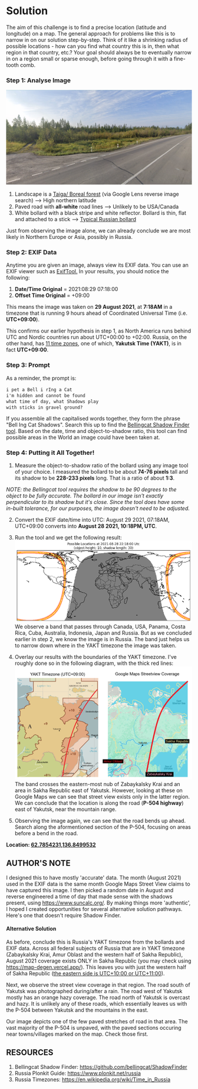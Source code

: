 # Solution

The aim of this challenge is to find a precise location (latitude and longitude) on a map. The general approach for problems like this is to narrow in on our solution step-by-step. Think of it like a shrinking radius of possible locations - how can you find what country this is in, then what region in that country, etc.? Your goal should always be to eventually narrow in on a region small or sparse enough, before going through it with a fine-tooth comb.


### Step 1: Analyse Image
<img src="../distrib/bollard.png" width="800">

1. Landscape is a [Taiga/ Boreal forest](https://en.wikipedia.org/wiki/Taiga) (via Google Lens reverse image search) --> High northern latitude
2. Paved road with **all-white** road lines --> Unlikely to be USA/Canada
3. White bollard with a black stripe and white reflector. Bollard is thin, flat and attached to a stick --> [Typical Russian bollard](https://www.plonkit.net/russia)

Just from observing the image alone, we can already conclude we are most likely in Northern Europe or Asia, possibly in Russia.

### Step 2: EXIF Data
Anytime you are given an image, always view its EXIF data. You can use an EXIF viewer such as [ExifTool.](https://exif.tools/) In your results, you should notice the following:

1. **Date/Time Original** = 2021:08:29 07:18:00
2. **Offset Time Original** = +09:00

This means the image was taken on **29 August 2021**, at **7:18AM** in a timezone that is running 9 hours ahead of Coordinated Universal Time (i.e. **UTC+09:00**). 

This confirms our earlier hypothesis in step 1, as North America runs behind UTC and Nordic countries run about UTC+00:00 to +02:00. Russia, on the other hand, has [11 time zones](https://en.wikipedia.org/wiki/UTC%2B09:00#/media/File:Map_of_Russian_time_zones_(2020)_-_without_Crimea.svg), one of which, **Yakutsk Time (YAKT)**, is in fact **UTC+09:00**.


### Step 3: Prompt
As a reminder, the prompt is:
```
i pet a Bell i rIng a Cat
i'm hidden and cannot be found
what time of day, what Shadows play
with sticks in gravel ground?
```
If you assemble all the capitalised words together, they form the phrase "Bell Ing Cat Shadows". Search this up to find the [Bellingcat Shadow Finder tool](https://github.com/bellingcat/ShadowFinder). Based on the date, time and object-to-shadow ratio, this tool can find possible areas in the World an image could have been taken at.


### Step 4: Putting it All Together!

1. Measure the object-to-shadow ratio of the bollard using any image tool of your choice. I measured the bollard to be about **74-76 pixels** tall and its shadow to be **228-233 pixels** long. That is a ratio of about **1:3**.

*NOTE: the Bellingcat tool requires the shadow to be 90 degrees to the object to be fully accurate. The bollard in our image isn't exactly perpendicular to its shadow but it's close. Since the tool does have some in-built tolerance, for our purposes, the image doesn't need to be adjusted.*

2. Convert the EXIF date/time into UTC: August 29 2021, 07:18AM, UTC+09:00 converts into **August 28 2021, 10:18PM, UTC**.

3. Run the tool and we get the following result:
![img1](img1.png) We observe a band that passes through Canada, USA, Panama, Costa Rica, Cuba, Australia, Indonesia, Japan and Russia. But as we concluded earlier in step 2, we know the image is in Russia. The band just helps us to narrow down where in the YAKT timezone the image was taken. 

4. Overlay our results with the boundaries of the YAKT timezone. I've roughly done so in the following diagram, with the thick red lines:
![img2](img2.png)
The band crosses the eastern-most nub of Zabaykalsky Krai and an area in Sakha Republic east of Yakutsk. However, looking at these on Google Maps we can see that street view exists only in the latter region. We can conclude that the location is along the road (**P-504 highway**) east of Yakutsk, near the mountain range.

4. Observing the image again, we can see that the road bends up ahead. Search along the aformentioned section of the P-504, focusing on areas before a bend in the road.


**Location: [62.7854231,136.8499532](https://maps.app.goo.gl/ZDgg4Db8q8FDykYu9)**


## AUTHOR'S NOTE
I designed this to have mostly 'accurate' data. The month (August 2021) used in the EXIF data is the same month Google Maps Street View claims to have captured this image. I then picked a random date in August and reverse engineered a time of day that made sense with the shadows present, using https://www.suncalc.org/. By making things more 'authentic', I hoped I created opportunities for several alternative solution pathways. Here's one that doesn't require Shadow Finder.

#### Alternative Solution
As before, conclude this is Russia's YAKT timezone from the bollards and EXIF data. Across all federal subjects of Russia that are in YAKT timezone (Zabaykalsky Krai, Amur Oblast and the western half of Sakha Republic), August 2021 coverage exists ONLY in Sakha Republic (you may check using https://map-degen.vercel.app/). This leaves you with just the western half of Sakha Republic ([the eastern side is UTC+10:00 or UTC+11:00](https://en.wikipedia.org/wiki/Sakha_Republic#/media/File:UTC_hue4map_RUS-SA_2011-09-01.svg)).

Next, we observe the street view coverage in that region. The road south of Yakutsk was photographed during/after a rain. The road west of Yakutsk mostly has an orange hazy coverage. The road north of Yakutsk is overcast and hazy. It is unlikely any of these roads, which essentially leaves us with the P-504 between Yakutsk and the mountains in the east. 

Our image depicts one of the few paved stretches of road in that area. The vast majority of the P-504 is unpaved, with the paved sections occuring near towns/villages marked on the map. Check those first.


## RESOURCES
1. Bellingcat Shadow Finder: https://github.com/bellingcat/ShadowFinder
2. Russia Plonkit Guide: https://www.plonkit.net/russia
3. Russia Timezones: https://en.wikipedia.org/wiki/Time_in_Russia
